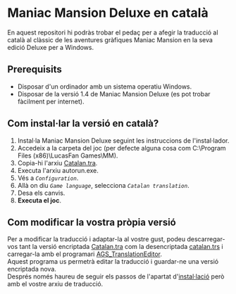 # Maniac Mansion Deluxe en català
En aquest repositori hi podràs trobar el pedaç per a afegir la traducció al català al clàssic de les aventures gràfiques Maniac Mansion en la seva edició Deluxe per a Windows.

## Prerequisits
- Disposar d'un ordinador amb un sistema operatiu Windows.
- Disposar de la versió 1.4 de Maniac Mansion Deluxe (es pot trobar fàcilment per internet).

## Com instal·lar la versió en català?
1. Instal·la Maniac Mansion Deluxe seguint les instruccions de l'instal·lador.
2. Accedeix a la carpeta del joc (per defecte alguna cosa com C:\\Program Files (x86)\LucasFan Games\MM).
3. Copia-hi l'arxiu [Catalan.tra](Catalan.tra).
4. Executa l'arxiu autorun.exe.
5. Vés a *`Configuration`*.
6. Allà on diu *`Game language`*, selecciona _`Catalan translation`_.
7. Desa els canvis.
8. **Executa el joc**.

## Com modificar la vostra pròpia versió
Per a modificar la traducció i adaptar-la al vostre gust, podeu descarregar-vos tant la versió encriptada [Catalan.tra](Catalan.tra) com la desencriptada [catalan.trs](catalan.trs) i carregar-la amb el programari [AGS_TranslationEditor](../../../ags-translation-editor/releases/tag/v2.0.0).  
Aquest programa us permetrà editar la traducció i guardar-ne una versió encriptada nova.  
Després només haureu de seguir els passos de l'apartat d'[instal·lació](#com-installar-la-versi%C3%B3-en-catal%C3%A0) però amb el vostre arxiu de traducció.
